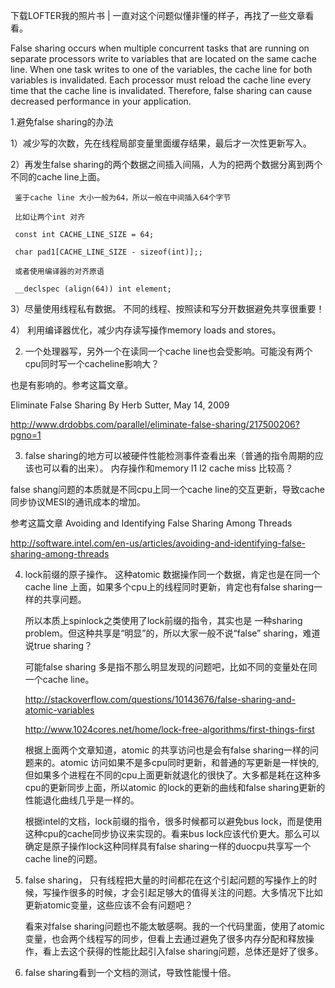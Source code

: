     




  下载LOFTER我的照片书  |
一直对这个问题似懂非懂的样子，再找了一些文章看看。



False sharing occurs when multiple concurrent tasks that are running on separate processors write to variables that are located on the same cache line. When one task writes to one of the variables, the cache line for both variables is invalidated. Each processor must reload the cache line every time that the cache line is invalidated. Therefore, false sharing can cause decreased performance in your application.



1.避免false sharing的办法

  1）减少写的次数，先在线程局部变量里面缓存结果，最后才一次性更新写入。

  2）再发生false sharing的两个数据之间插入间隔，人为的把两个数据分离到两个不同的cache line上面。

     鉴于cache line 大小一般为64，所以一般在中间插入64个字节

     比如让两个int 对齐

     const int CACHE_LINE_SIZE = 64; 

     char pad1[CACHE_LINE_SIZE - sizeof(int)];; 

     或者使用编译器的对齐原语

     __declspec (align(64)) int element;

  3）尽量使用线程私有数据。 不同的线程、按照读和写分开数据避免共享很重要！

  4） 利用编译器优化，减少内存读写操作memory loads and stores。



2. 一个处理器写，另外一个在读同一个cache line也会受影响。可能没有两个cpu同时写一个cacheline影响大？

也是有影响的。参考这篇文章。

Eliminate False Sharing By Herb Sutter, May 14, 2009

http://www.drdobbs.com/parallel/eliminate-false-sharing/217500206?pgno=1





3. false sharing的地方可以被硬件性能检测事件查看出来（普通的指令周期的应该也可以看的出来）。 内存操作和memory l1 l2 cache miss 比较高？

false shang问题的本质就是不同cpu上同一个cache line的交互更新，导致cache同步协议MESI的通讯成本的增加。

参考这篇文章 Avoiding and Identifying False Sharing Among Threads

http://software.intel.com/en-us/articles/avoiding-and-identifying-false-sharing-among-threads



4. lock前缀的原子操作。 这种atomic 数据操作同一个数据，肯定也是在同一个cache line 上面，如果多个cpu上的线程同时更新，肯定也有false sharing一样的共享问题。

   所以本质上spinlock之类使用了lock前缀的指令，其实也是 一种sharing problem。但这种共享是“明显”的，所以大家一般不说“false” sharing，难道说true sharing？

   可能false sharing 多是指不那么明显发现的问题吧，比如不同的变量处在同一个cache line。

   http://stackoverflow.com/questions/10143676/false-sharing-and-atomic-variables  

   http://www.1024cores.net/home/lock-free-algorithms/first-things-first

   根据上面两个文章知道，atomic 的共享访问也是会有false sharing一样的问题来的。atomic 访问如果不是多cpu同时更新，和普通的写更新是一样快的, 但如果多个进程在不同的cpu上面更新就退化的很快了。大多都是耗在这种多cpu的更新同步上面，所以atomic 的lock的更新的曲线和false sharing更新的性能退化曲线几乎是一样的。

   根据intel的文档，lock前缀的指令，很多时候都可以避免bus lock，而是使用这种cpu的cache同步协议来实现的。看来bus lock应该代价更大。那么可以确定是原子操作lock这种同样具有false sharing一样的duocpu共享写一个cache line的问题。



     

5. false sharing， 只有线程把大量的时间都花在这个引起问题的写操作上的时候，写操作很多的时候，才会引起足够大的值得关注的问题。大多情况下比如更新atomic变量，这些应该不会有问题吧？

   看来对false sharing问题也不能太敏感啊。我的一个代码里面，使用了atomic变量，也会两个线程写的同步，但看上去通过避免了很多内存分配和释放操作，看上去这个获得的性能比起引入false sharing问题，总体还是好了很多。





6. false sharing看到一个文档的测试，导致性能慢十倍。

